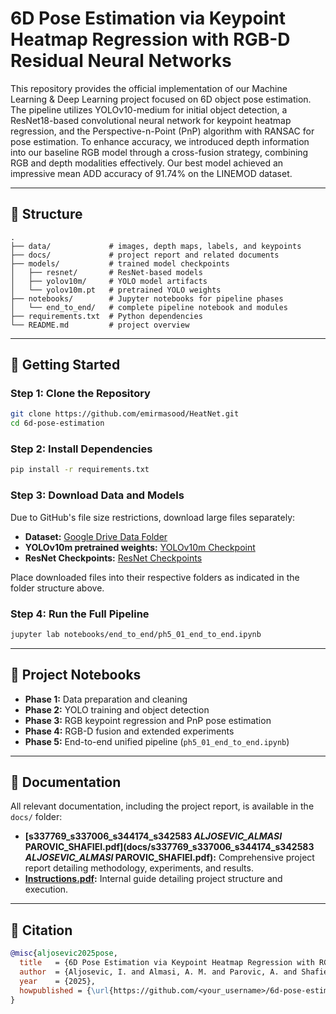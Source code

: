 # 6D Pose Estimation via Keypoint Heatmap Regression with RGB-D Residual Neural Networks

This repository provides the official implementation of our Machine Learning & Deep Learning project focused on 6D object pose estimation. The pipeline utilizes YOLOv10-medium for initial object detection, a ResNet18-based convolutional neural network for keypoint heatmap regression, and the Perspective-n-Point (PnP) algorithm with RANSAC for pose estimation. To enhance accuracy, we introduced depth information into our baseline RGB model through a cross-fusion strategy, combining RGB and depth modalities effectively. Our best model achieved an impressive mean ADD accuracy of 91.74% on the LINEMOD dataset.

---

## 📂 Structure

```
.
├── data/             # images, depth maps, labels, and keypoints
├── docs/             # project report and related documents
├── models/           # trained model checkpoints
│   ├── resnet/       # ResNet-based models
│   ├── yolov10m/     # YOLO model artifacts
│   └── yolov10m.pt   # pretrained YOLO weights
├── notebooks/        # Jupyter notebooks for pipeline phases
│   └── end_to_end/   # complete pipeline notebook and modules
├── requirements.txt  # Python dependencies
└── README.md         # project overview
```

---

## 🚀 Getting Started

### Step 1: Clone the Repository

```bash
git clone https://github.com/emirmasood/HeatNet.git
cd 6d-pose-estimation
```

### Step 2: Install Dependencies

```bash
pip install -r requirements.txt
```

### Step 3: Download Data and Models

Due to GitHub's file size restrictions, download large files separately:

* **Dataset:** [Google Drive Data Folder](https://drive.google.com/drive/folders/1bMuIT9NpPXCQPV6SGFvr6aIEn42B3BZ-?usp=sharing)
* **YOLOv10m pretrained weights:** [YOLOv10m Checkpoint](https://drive.google.com/file/d/1mRdriU3u85oxcL0CPeIhJBxX795iENse/view?usp=drive_link)
* **ResNet Checkpoints:** [ResNet Checkpoints](https://drive.google.com/drive/folders/14pTckwpHFnaL27vCwQ3DRbv9XOCgZZOM?usp=drive_link)

Place downloaded files into their respective folders as indicated in the folder structure above.

### Step 4: Run the Full Pipeline

```bash
jupyter lab notebooks/end_to_end/ph5_01_end_to_end.ipynb
```

---

## 📔 Project Notebooks

* **Phase 1:** Data preparation and cleaning
* **Phase 2:** YOLO training and object detection
* **Phase 3:** RGB keypoint regression and PnP pose estimation
* **Phase 4:** RGB-D fusion and extended experiments
* **Phase 5:** End-to-end unified pipeline (`ph5_01_end_to_end.ipynb`)

---

## 📜 Documentation

All relevant documentation, including the project report, is available in the `docs/` folder:

* **[s337769_s337006_s344174_s342583 _ALJOSEVIC_ALMASI_ PAROVIC_SHAFIEI.pdf](docs/s337769_s337006_s344174_s342583 _ALJOSEVIC_ALMASI_ PAROVIC_SHAFIEI.pdf):** Comprehensive project report detailing methodology, experiments, and results.
* **[Instructions.pdf](docs/instructions.pdf):** Internal guide detailing project structure and execution.

---

## 📝 Citation

```bibtex
@misc{aljosevic2025pose,
  title   = {6D Pose Estimation via Keypoint Heatmap Regression with RGB-D ResNet},
  author  = {Aljosevic, I. and Almasi, A. M. and Parovic, A. and Shafiei, A.},
  year    = {2025},
  howpublished = {\url{https://github.com/<your_username>/6d-pose-estimation}}
}
```
